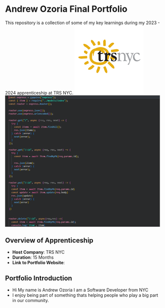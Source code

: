 # Andrew Ozoria Final Portfolio

This repository is a collection of some of my key learnings during my 2023 - 2024 apprenticeship at TRS NYC.
<img src="/Images/TRSLogo.png" alt="TRS Logo" />
<img src="/InventoryApp/ImagesIP/BackendRouteItems.png" alt="Backend Routes" />

## Overview of Apprenticeship

- **Host Company**: TRS NYC
- **Duration**: 15 Months
- **Link to Portfolio Website**:

## Portfolio Introduction

- Hi My name is Andrew Ozoria I am a Software Developer from NYC
- I enjoy being part of something thats helping people who play a big part in our community.
